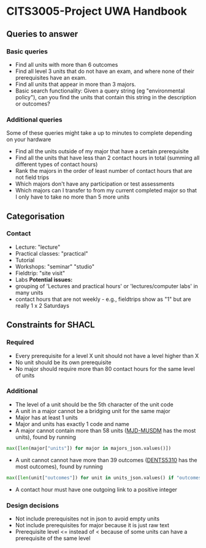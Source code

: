 # CITS3005-Project UWA Handbook

## Queries to answer

### Basic queries

- Find all units with more than 6 outcomes
- Find all level 3 units that do not have an exam, and where none of their prerequisites have an exam.
- Find all units that appear in more than 3 majors.
- Basic search functionality: Given a query string (eg "environmental policy"), can you find the units that contain this string in the description or outcomes?

### Additional queries

Some of these queries might take a up to minutes to complete depending on your hardware

- Find all the units outside of my major that have a certain prerequisite
- Find all the units that have less than 2 contact hours in total (summing all different types of contact hours)
- Rank the majors in the order of least number of contact hours that are not field trips
- Which majors don't have any participation or test assessments
- Which majors can I transfer to from my current completed major so that I only have to take no more than 5 more units

## Categorisation

### Contact

- Lecture: "lecture"
- Practical classes: "practical"
- Tutorial
- Workshops: "seminar" "studio"
- Fieldtrip: "site visit"
- Labs
**Potential issues:**
- grouping of 'Lectures and practical hours' or 'lectures/computer labs' in many units
- contact hours that are not weekly - e.g., fieldtrips show as "1" but are really 1 x 2 Saturdays

## Constraints for SHACL

### Required

- Every prerequisite for a level X unit should not have a level higher than X
- No unit should be its own prerequisite
- No major should require more than 80 contact hours for the same level of units

### Additional

- The level of a unit should be the 5th character of the unit code
- A unit in a major cannot be a bridging unit for the same major
- Major has at least 1 units
- Major and units has exactly 1 code and name
- A major cannot contain more than 58 units ([MJD-MUSDM](https://handbooks.uwa.edu.au/majordetails?code=MJD-MUSDM) has the most units), found by running

```python
max([len(major["units"]) for major in majors_json.values()])
```

- A unit cannot cannot have more than 39 outcomes ([DENTS5310](https://handbooks.uwa.edu.au/unitdetails?code=DENT5310) has the most outcomes), found by running

```python
max([len(unit["outcomes"]) for unit in units_json.values() if "outcomes" in unit])
```

- A contact hour must have one outgoing link to a positive integer

### Design decisions

- Not include prerequisites not in json to avoid empty units
- Not include prerequisites for major because it is just raw text
- Prerequisite level <= instead of < because of some units can have a prerequisite of the same level
